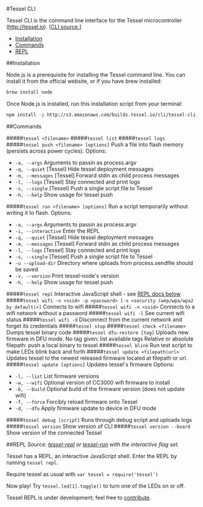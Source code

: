 #Tessel CLI

Tessel CLI is the command line interface for the Tessel microcontroller (http://tessel.io).
[[CLI source.](https://github.com/tessel/cli)]

* [Installation](#installation)
* [Commands](#commands)
* [REPL](#repl)

##Installation

Node.js is a prerequisite for installing the Tessel command line. You can install it from the official website, or if you have brew installed:

```sh
brew install node
```

Once Node.js is installed, run this installation script from your terminal:

```sh
npm install -g http://s3.amazonaws.com/builds.tessel.io/cli/tessel-cli-current.tar.gz
```

##Commands

#####`tessel <filename>`
#####`tessel list`
#####`tessel logs`
#####`tessel push <filename> [options]`
Push a file into flash memory (persists across power cycles).
Options:
* `-a, --args`      Arguments to passin as process.argv
* `-q, --quiet`     [Tessel] Hide tessel deployment messages
* `-m, --messages`  [Tessel] Forward stdin as child process messages
* `-l, --logs`      [Tessel] Stay connected and print logs
* `-s, --single`    [Tessel] Push a single script file to Tessel
* `-h, --help`      Show usage for tessel push

#####`tessel run <filename> [options]`
Run a script temporarily without writing it to flash.
Options:
* `-a, --args`          Arguments to passin as process.argv
* `-i, --interactive`   Enter the REPL
* `-q, --quiet`         [Tessel] Hide tessel deployment messages
* `-m, --messages`      [Tessel] Forward stdin as child process messages
* `-l, --logs`          [Tessel] Stay connected and print logs
* `-s, --single`        [Tessel] Push a single script file to Tessel
* `-u --upload-dir`     Directory where uploads from process.sendfile should be saved
* `-v, --version`       Print tessel-node's version
* `-h, --help`          Show usage for tessel push

#####`tessel repl`
Interactive JavaScript shell - see [REPL docs below](#REPL)
#####`tessel wifi -n <ssid> -p <password> [-s <security (wep/wpa/wpa2 by default)>]`
Connects to wifi
#####`tessel wifi -n <ssid>`
Connects to a wifi network without a password
#####`tessel wifi -l`
See current wifi status
#####`tessel wifi -d`
Disconnect from the current network and forget its credentials
#####`tessel stop`
#####`tessel check <filename>`
Dumps tessel binary code
#####`tessel dfu-restore [tag]`
Uploads new firmware in DFU mode.
No tag given: list available tags
Relative or absolute filepath: push a local binary to tessel
#####`tessel blink`
Run test script to make LEDs blink back and forth
#####`tessel update <filepath|url>`
Updates tessel to the newest released firmware localed at filepath or url.
#####`tessel update [options]`
Updates tessel's firmware
Options:
* `-l, --list`   List firmware versions
* `-w, --wifi`   Optional version of CC3000 wifi firmware to install
* `-b, --build`  Optional build of the firmware version (does not update wifi)
* `-f, --force`  Forcibly reload firmware onto Tessel
* `-d, --dfu`    Apply firmware update to device in DFU mode

#####`tessel debug [script]`
Runs through debug script and uploads logs
#####`tessel version`
Show version of CLI
#####`tessel version --board`
Show version of the connected Tessel

##REPL
*Source: [tessel-repl](https://github.com/tessel/cli/blob/master/src/commands.js) or [tessel-run](https://github.com/tessel/cli/blob/master/bin/tessel-run.js) with the interactive flag set.*

Tessel has a REPL, an interactive JavaScript shell. Enter the REPL by running `tessel repl`.

Require tessel as usual with `var tessel = require('tessel')`

Now play! Try `tessel.led[1].toggle()` to turn one of the LEDs on or off.

Tessel REPL is under development; feel free to [contribute](https://github.com/tessel/contribution-guide).
